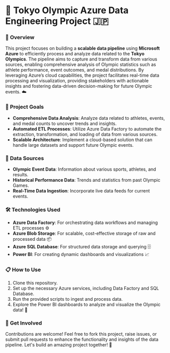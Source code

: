 # 🏅 Tokyo Olympic Azure Data Engineering Project 🇯🇵

### 🚀 **Overview**
This project focuses on building a **scalable data pipeline** using **Microsoft Azure** to efficiently process and analyze data related to the **Tokyo Olympics**. The pipeline aims to capture and transform data from various sources, enabling comprehensive analysis of Olympic statistics such as athlete performance, event outcomes, and medal distributions. By leveraging Azure’s cloud capabilities, the project facilitates real-time data processing and visualization, providing stakeholders with actionable insights and fostering data-driven decision-making for future Olympic events. ☁️

### 🎯 **Project Goals**
- **Comprehensive Data Analysis**: Analyze data related to athletes, events, and medal counts to uncover trends and insights.
- **Automated ETL Processes**: Utilize Azure Data Factory to automate the extraction, transformation, and loading of data from various sources.
- **Scalable Architecture**: Implement a cloud-based solution that can handle large datasets and support future Olympic events.

### 🎥 **Data Sources**
- **Olympic Event Data**: Information about various sports, athletes, and results.
- **Historical Performance Data**: Trends and statistics from past Olympic Games.
- **Real-Time Data Ingestion**: Incorporate live data feeds for current events.

### 🛠️ **Technologies Used**
- **Azure Data Factory**: For orchestrating data workflows and managing ETL processes ⚙️
- **Azure Blob Storage**: For scalable, cost-effective storage of raw and processed data 📦
- **Azure SQL Database**: For structured data storage and querying 🗄️
- **Power BI**: For creating dynamic dashboards and visualizations 📈

### 📋 **How to Use**
1. Clone this repository.
2. Set up the necessary Azure services, including Data Factory and SQL Database.
3. Run the provided scripts to ingest and process data.
4. Explore the Power BI dashboards to analyze and visualize the Olympic data! 🚀

### 🌟 **Get Involved**
Contributions are welcome! Feel free to fork this project, raise issues, or submit pull requests to enhance the functionality and insights of the data pipeline. Let's build an amazing project together! 🤝

